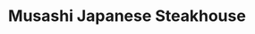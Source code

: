 ---
layout: place
title: "Musashi Japanese Steakhouse"
permalink: /virginia/gainesville/musashi-japanese-steakhouse.html
stateAbbr: VA
stateName: Virginia
cityName: Gainesville
seo:
  name: "Musashi Japanese Steakhouse"
  type: Restaurant
  links: http://musashijs.com/
description: "Convivial stop for meat & seafood cooked on tableside hibachi grills, plus a sushi bar. Musashi Japanese Steakhouse serves delicious sushi in Gainesville, Virginia. Try fresh Japanese dishes for a great dining experience. Available for takeout, delivery, lunch, and dinner."
place_id: ChIJT1VVVUVmtokRpotXPBtQY6o
photos:
  - name: >-
      places/ChIJT1VVVUVmtokRpotXPBtQY6o/photos/AeeoHcK2Ijf61DC1zQCh5ez1oYyBN8k23c_KAZnDmBOPPMk6GsiWmtbNhdhhjcpuqnbHhmw0gfZfBbit0a5wSxqmlThUOOo_YTP--iqu_SoXE3LYx9Ya78TDjGanaahI4iKAv1KRKicdbMG9pjjxQAjr6bp9sb_rAAtH46cvQjNYDUACDUFZ3ju8wjvu-uu_JJSd0buAtEduVALfzZ5loOlFXn0S1ucVs2_cuVdTAik0MV97Col6BwV5dVZsFvq4PgnjPO9uWn6wba7Xd-9v-_AXHjZ8luqnDzP4cLME1b2HP3rrGg
    widthPx: 960
    heightPx: 640
    authorAttributions:
      - displayName: Musashi Japanese Steakhouse
        uri: https://maps.google.com/maps/contrib/117217088830639781735
        photoUri: >-
          https://lh3.googleusercontent.com/a-/ALV-UjXKcB6K44ws1edZlkBEa14YE9XWyPkSxjpEwT5T1NCCPkfque8=s100-p-k-no-mo
    flagContentUri: >-
      https://www.google.com/local/imagery/report/?cb_client=maps_api_places.places_api&image_key=!1e10!2sAF1QipPiGTLFVGUcSVFaSXU1-btG15OmynYy76xibi1g&hl=en-US
    googleMapsUri: >-
      https://www.google.com/maps/place//data=!3m4!1e2!3m2!1sAF1QipPiGTLFVGUcSVFaSXU1-btG15OmynYy76xibi1g!2e10!4m2!3m1!1s0x89b666455555554f:0xaa63501b3c578ba6
  - name: >-
      places/ChIJT1VVVUVmtokRpotXPBtQY6o/photos/AeeoHcJ24PCSD7iptHGlYjcLKkprm-sBUVtrc--RRk3SbcyiJ28vs3cNmQZz9NNLbj82qmfGGmvfKLJeVXEGUL5HSZw7eYa5nHmt2MV6QVGz7v0a5gz6CbC7Ww5o8SLvzpwxfKoHpFWFBelsRjNvohsn_JgyehS9N2wRgA1SlMOmOJm0_A7rFf8CT5o3LYlEBN4yV8DlBa1AcXyZtkiOk7vF9MLCEKkmEPaPPhJ-QZs3P_HLgzc3kxU6gOKLeLAa6EbUzwYTCEOJ4dEQ2zEq0BshRnLf4ljB9aG_jORRb3TSLh47yQ
    widthPx: 2048
    heightPx: 1365
    authorAttributions:
      - displayName: Musashi Japanese Steakhouse
        uri: https://maps.google.com/maps/contrib/117217088830639781735
        photoUri: >-
          https://lh3.googleusercontent.com/a-/ALV-UjXKcB6K44ws1edZlkBEa14YE9XWyPkSxjpEwT5T1NCCPkfque8=s100-p-k-no-mo
    flagContentUri: >-
      https://www.google.com/local/imagery/report/?cb_client=maps_api_places.places_api&image_key=!1e10!2sAF1QipNxJj8zmQDqyiomhoiT5nndnBEsA3B1NCyQvg8_&hl=en-US
    googleMapsUri: >-
      https://www.google.com/maps/place//data=!3m4!1e2!3m2!1sAF1QipNxJj8zmQDqyiomhoiT5nndnBEsA3B1NCyQvg8_!2e10!4m2!3m1!1s0x89b666455555554f:0xaa63501b3c578ba6
  - name: >-
      places/ChIJT1VVVUVmtokRpotXPBtQY6o/photos/AeeoHcI368SdUD5mym5n4-ineJt-K1khZ_x2K1NBwrZx_Yh_bByTpfn2CpfHyxmoVdelK6UrTpxlE1__iTxIHtBAVI5JBjtDcyrNp1woP2wD5sx1ozVbmD_CS8jSxGiwh4W0VmtBU1vorOmVpTYZL6_i7rrpvARgZTSci8S241C7gJ1_fw2p-O5SrpTKab30KXSkdw4tiutf-lePjD3zY_Qq08HR2esOv_gQJ5PTTt8zssef5wi5FfWJU44hEtqtHajbShyYAS4zLGRyO8Q1kY20z62tDTO8SJW6zJR3S-F5j8blsLhChHkUpEYJF1rxlUHYjOkcTC9kOHNVBsmPFbfb8n7alaG0rbPoqjxsEztxb8--N7Mv1v_nJiosGdhfE654ylx7UOF1DaBSFPyV1mB4CLd9cOK7DRA2tpBC4t78Ma68YWQ
    widthPx: 4080
    heightPx: 3060
    authorAttributions:
      - displayName: Lily Saunders (Alice Evil)
        uri: https://maps.google.com/maps/contrib/114107245713218214903
        photoUri: >-
          https://lh3.googleusercontent.com/a-/ALV-UjW8xZAxBxdXPIQOeg76uhSuXLimMSODScLRY9ewdLXndwTRNbpJ=s100-p-k-no-mo
    flagContentUri: >-
      https://www.google.com/local/imagery/report/?cb_client=maps_api_places.places_api&image_key=!1e10!2sCIHM0ogKEICAgIC76Zr2nQE&hl=en-US
    googleMapsUri: >-
      https://www.google.com/maps/place//data=!3m4!1e2!3m2!1sCIHM0ogKEICAgIC76Zr2nQE!2e10!4m2!3m1!1s0x89b666455555554f:0xaa63501b3c578ba6
  - name: >-
      places/ChIJT1VVVUVmtokRpotXPBtQY6o/photos/AeeoHcK9oXGyE3nDtuD8DO5-aPsX2JjY7pFGP5Y3x6L5hgg3EbLTaxcSUP-FfZBDIuOyerD4hpEWB1jkCdxt9llBBHebzF0GjqmGidnhPngJ6W9UUkcTDZ8NzHZuHeY9SFA0v68KuRNCrGqsYpENi7udD68v5JBLswR7R-G-mnahQFXCZ2k1ZUTM4eQd9jwXw7T5hLzecLtBYNOBsfE1Nfy3bIKARV3ckkF-XHusF66fj3MoK-iggqb_haTimMKqi6wU-CaVZDnhcWnHoTudYRcjJq68U_Rm1ObI6hOALPIGoY9sIvGJIVh-44DSq0Jwn6jfRJMIa26idFXrL_v3UchLPdZKqBx8CJfltG83y61hGFbotKDoQ59898P4ymMtLyif_zqt4mWkoqVDpXK1eptgVvEh_hYqaFFM35DsXvtQsdbXm5SA
    widthPx: 3024
    heightPx: 4032
    authorAttributions:
      - displayName: Ian Fry
        uri: https://maps.google.com/maps/contrib/117018579122361189703
        photoUri: >-
          https://lh3.googleusercontent.com/a-/ALV-UjULQuResAtaDLmdveGzh-dmPjmKeH5ZLYtaSoCngskCCus0c7vP=s100-p-k-no-mo
    flagContentUri: >-
      https://www.google.com/local/imagery/report/?cb_client=maps_api_places.places_api&image_key=!1e10!2sCIHM0ogKEICAgIDZpq7L0wE&hl=en-US
    googleMapsUri: >-
      https://www.google.com/maps/place//data=!3m4!1e2!3m2!1sCIHM0ogKEICAgIDZpq7L0wE!2e10!4m2!3m1!1s0x89b666455555554f:0xaa63501b3c578ba6
  - name: >-
      places/ChIJT1VVVUVmtokRpotXPBtQY6o/photos/AeeoHcJ3uU8g_9MO_O2lKspHdVSEVY8W6okQKHvtDU4_fQ0P6O3iVaiA1I5KDpkVDfHgUK_RVPeZmt7gFo4KGvNUGWjvQ5uPrwxrl5g2BoIWfE7bSTBQmmfJ5mN9uZTWCvSyGdASRtXSCI7AFQjXLAX5j_FDmhHRy64Ehss9J7WUV-JQ9uLM7zGYplQtyYU1DZZ_0QECGcG-A8boCAbSBKtKdzbfAF_lH58uT7QGlv9-CSVTmYELSOnzR3_TntYMjG26I92NWa-nX4ysENJC4jGcUNI2YbpAo73QGwlG9XWYDwpA_gv_JZwtcMd3GmqCGShrey_76S954qd3khfhDYLHWdPVF7-SERNFixFNBsX1_1oxto_bTyGNluON5afzqskdKJG7cdjivUeevg_NDlAxeReDqb2O3Lg7R62zYRllq9E
    widthPx: 3024
    heightPx: 4032
    authorAttributions:
      - displayName: Jennifer C
        uri: https://maps.google.com/maps/contrib/104841110301304918666
        photoUri: >-
          https://lh3.googleusercontent.com/a-/ALV-UjXgOMXLPT6v_GYqXYOLmxiMbAB3y_5ZrP8ocCB1GcrQXrCfGPlQ=s100-p-k-no-mo
    flagContentUri: >-
      https://www.google.com/local/imagery/report/?cb_client=maps_api_places.places_api&image_key=!1e10!2sCIHM0ogKEICAgIDn2I3iTQ&hl=en-US
    googleMapsUri: >-
      https://www.google.com/maps/place//data=!3m4!1e2!3m2!1sCIHM0ogKEICAgIDn2I3iTQ!2e10!4m2!3m1!1s0x89b666455555554f:0xaa63501b3c578ba6
  - name: >-
      places/ChIJT1VVVUVmtokRpotXPBtQY6o/photos/AeeoHcJQOhcYEkNI8zulDd9C94TDw3CUahFjDvGIk-Rzz7vhsnIbqiDEDnf8-8tZuVCG91pGKyX5Qz1Tt3GI3gK1_Lkjstu-GWjiftmrtEzVKPQZblKKza0saWsvOgfhqSy9GLdZEH9dmH3OeuhgvShD3SWNjwkwIq2Z8p4HTUI-snsgGzEzTvYgm5VcFYvCLO_W343COrL2ltffF3UNK2CHFYi1Q24vWMkwfYBZb6N1Vx--TbErn_Vj4w2tCNCyf3iuf4v_T0V9YzPajdvFeJxXew_WhyiIEvGYgOsXyYbVpO8pWHy_vWNuefriKaT_neysZzvBV4uPGDpsO_OBgm3d9GuzFkn_CGZvz5dOZISKzHn_xRkjSqwwk_cee6hkFC82ULSt6oV3ssV0NYfZZX1Qu3haYEcqWDNJ025kiuJxEMYMlg
    widthPx: 4080
    heightPx: 3060
    authorAttributions:
      - displayName: Lily Saunders (Alice Evil)
        uri: https://maps.google.com/maps/contrib/114107245713218214903
        photoUri: >-
          https://lh3.googleusercontent.com/a-/ALV-UjW8xZAxBxdXPIQOeg76uhSuXLimMSODScLRY9ewdLXndwTRNbpJ=s100-p-k-no-mo
    flagContentUri: >-
      https://www.google.com/local/imagery/report/?cb_client=maps_api_places.places_api&image_key=!1e10!2sCIHM0ogKEICAgIC76Zr2HQ&hl=en-US
    googleMapsUri: >-
      https://www.google.com/maps/place//data=!3m4!1e2!3m2!1sCIHM0ogKEICAgIC76Zr2HQ!2e10!4m2!3m1!1s0x89b666455555554f:0xaa63501b3c578ba6
  - name: >-
      places/ChIJT1VVVUVmtokRpotXPBtQY6o/photos/AeeoHcITY6sf6TP7vDxEid_jQr455S_kXRKTr-lAMvcDeyefHgvqC-zOF0eQTHx8lvp4P0Ij3RhSgiNBz_G_5UHCPRwYLVsvHgp1KjhdAZtNutk1YTzIs8rF6xSxTAAnO9rgXgBKF0A-OJojapda_Pz_g_NXZLzvefLT_XRJheGIoTJGNhMSVJ3-9c84vK5JFAdZP27GNBmP5TPdeYgYVm9Wp0wWxXybfNyimbVMihDLSvCKF9gy7vrnV893RIx4GW-MjerdOmLe5_SeVLw3K0jk5ZHNH4pOkLnd_1UGiMWMnpX8euKVHPbOuZDKChtduSqtAAOhozyj8Kesx7kDDN2XOz6Jh7sHklUgRCnw8GVMSNM0luZhdggvQQWZidNPxBq8gQf0gryX01AJu1tFiu3uw0LM5hwPmCd8qjunN2nVldE
    widthPx: 4080
    heightPx: 3060
    authorAttributions:
      - displayName: Lily Saunders (Alice Evil)
        uri: https://maps.google.com/maps/contrib/114107245713218214903
        photoUri: >-
          https://lh3.googleusercontent.com/a-/ALV-UjW8xZAxBxdXPIQOeg76uhSuXLimMSODScLRY9ewdLXndwTRNbpJ=s100-p-k-no-mo
    flagContentUri: >-
      https://www.google.com/local/imagery/report/?cb_client=maps_api_places.places_api&image_key=!1e10!2sCIHM0ogKEICAgIC76Zr2PQ&hl=en-US
    googleMapsUri: >-
      https://www.google.com/maps/place//data=!3m4!1e2!3m2!1sCIHM0ogKEICAgIC76Zr2PQ!2e10!4m2!3m1!1s0x89b666455555554f:0xaa63501b3c578ba6
  - name: >-
      places/ChIJT1VVVUVmtokRpotXPBtQY6o/photos/AeeoHcKh90VIQGpKewKx0gyN-AgHULfRbC6cmGT4vbe8cIvZJY07WEjYMv5GRa-EzTOf4QwnPD_zVKr3mNEX8QtmM9ort3L37GFNcXZOAgdJuuSdvOMJGlzLJrHW5gv3Sz3yYT0hSJky2IWEqvTbJp0c7tPYESQvj7J1K86c6FRSiytMf1VyzHEPfJWwJKoPy9CC9c_i7n-EWTQu1zgPlduBMKuBDOteowTlYJrd_cRxCWX7TF6roDA-lE3b606shiAFoI3ltAH-Hp2lDSbviUSFyZZ2_lp4Ny9yTvyaeDuygx6omMKNErTd_kWQrr6UTUkRCtpw3Qt862jf-sa3hpqqnpxDi88jSSxYAdv_jBopf5EhjtIzZvQ0pZk_mv31wu0QO7r7liLxKLONXrGGY1XcstGoGlDsHHupTtgRqM5iaC4
    widthPx: 3024
    heightPx: 4032
    authorAttributions:
      - displayName: Jennifer C
        uri: https://maps.google.com/maps/contrib/104841110301304918666
        photoUri: >-
          https://lh3.googleusercontent.com/a-/ALV-UjXgOMXLPT6v_GYqXYOLmxiMbAB3y_5ZrP8ocCB1GcrQXrCfGPlQ=s100-p-k-no-mo
    flagContentUri: >-
      https://www.google.com/local/imagery/report/?cb_client=maps_api_places.places_api&image_key=!1e10!2sCIHM0ogKEICAgIDn2I3ibQ&hl=en-US
    googleMapsUri: >-
      https://www.google.com/maps/place//data=!3m4!1e2!3m2!1sCIHM0ogKEICAgIDn2I3ibQ!2e10!4m2!3m1!1s0x89b666455555554f:0xaa63501b3c578ba6
  - name: >-
      places/ChIJT1VVVUVmtokRpotXPBtQY6o/photos/AeeoHcIrZUscV87thT_W6XejLJBWQAvn1Ch2o0AClVrt3mvya6zgWGeasumUhGMwteWEQ9aIWKSPZMfj9BmL0kfsFw-zO2K4k2DoVHrYFPi0C2rt7HxLcFTppBKAT1RbGjDOAeHDV9NfKjRUcMPsOxb4mxIPXIe336WUYddscvsNGbZNNuzi218bmlRVfo0OEZui8cJ6l0w_u3fPuiJ_hN1qZSz-k-D3ANfRbd79nHuTT037vZwIObOa_d52HDlbWLKEJ4Yl_ve9yAh58xteRRO1r4pESgy_bz3VX2twYXOYQd7MRT3KcSMTl1lNV099Q_qhJr0EmCo2WZM_x77XkIle01Rp6F-qcRR1OVynZ6Wz1BXb37Pkx9TlF8cllQGJC62PxLVwY_pB4qAry6Ari1ahlRc9DkJ-KyxUtQK0jDasK7Jn1YFv
    widthPx: 4080
    heightPx: 3060
    authorAttributions:
      - displayName: Lily Saunders (Alice Evil)
        uri: https://maps.google.com/maps/contrib/114107245713218214903
        photoUri: >-
          https://lh3.googleusercontent.com/a-/ALV-UjW8xZAxBxdXPIQOeg76uhSuXLimMSODScLRY9ewdLXndwTRNbpJ=s100-p-k-no-mo
    flagContentUri: >-
      https://www.google.com/local/imagery/report/?cb_client=maps_api_places.places_api&image_key=!1e10!2sCIHM0ogKEICAgIC76Zr2rQE&hl=en-US
    googleMapsUri: >-
      https://www.google.com/maps/place//data=!3m4!1e2!3m2!1sCIHM0ogKEICAgIC76Zr2rQE!2e10!4m2!3m1!1s0x89b666455555554f:0xaa63501b3c578ba6
  - name: >-
      places/ChIJT1VVVUVmtokRpotXPBtQY6o/photos/AeeoHcIj8zJoUNkeRbGRNsvxPy8XawQaDGRiP4sfPEUHqroUc0SJo3HA4yE4531eTByN3kx4zA4gHoOsOK3-y_8C12UgXDJLYmT4ow2_YGNUPyiLjCI75auHC0MwF_AbYH4nXPdtqtin-IJPPKloE3uEoi_0J3Xx_m-2iL2NskeZxsMo7wA3t0B6-ZWuj_jOpq3JXB7GJrrFNJy5X4nB2XXVno-z3i2BeRypjKBSvRvvejLveGosEwtr-gwWqPLvPo1TSklMFAl-VPCfohlh3GR7K5ycx-y3dhQycGOV-gFk-xyxSA8usV49vuHLj8egQSxF0GPpWUDIzsQJD0IIGEDSTU9oiEhJoy0H9P7Q1jIf2h8QZPOkujd0obaED5Q6nvxeog3PWEGYUsaVIHU64PGhuE9qK417g9c3qxyj5_rtnEU
    widthPx: 3024
    heightPx: 4032
    authorAttributions:
      - displayName: Jennifer C
        uri: https://maps.google.com/maps/contrib/104841110301304918666
        photoUri: >-
          https://lh3.googleusercontent.com/a-/ALV-UjXgOMXLPT6v_GYqXYOLmxiMbAB3y_5ZrP8ocCB1GcrQXrCfGPlQ=s100-p-k-no-mo
    flagContentUri: >-
      https://www.google.com/local/imagery/report/?cb_client=maps_api_places.places_api&image_key=!1e10!2sCIHM0ogKEICAgIDn2I3iLQ&hl=en-US
    googleMapsUri: >-
      https://www.google.com/maps/place//data=!3m4!1e2!3m2!1sCIHM0ogKEICAgIDn2I3iLQ!2e10!4m2!3m1!1s0x89b666455555554f:0xaa63501b3c578ba6
address: 7567 Somerset Crossing Dr, Gainesville, VA 20155, USA
street: 7567 Somerset Crossing Dr
city: Gainesville
state: VA
zip: '20155'
country: USA
neighborhood: null
latitude: '38.793086'
longitude: '-77.628827'
accessibility_options:
  wheelchairAccessibleParking: true
  wheelchairAccessibleEntrance: true
  wheelchairAccessibleRestroom: true
  wheelchairAccessibleSeating: true
business_status: OPERATIONAL
name: Musashi Japanese Steakhouse
google_maps_links:
  directionsUri: >-
    https://www.google.com/maps/dir//''/data=!4m7!4m6!1m1!4e2!1m2!1m1!1s0x89b666455555554f:0xaa63501b3c578ba6!3e0
  placeUri: https://maps.google.com/?cid=12277745087048813478
  writeAReviewUri: >-
    https://www.google.com/maps/place//data=!4m3!3m2!1s0x89b666455555554f:0xaa63501b3c578ba6!12e1
  reviewsUri: >-
    https://www.google.com/maps/place//data=!4m4!3m3!1s0x89b666455555554f:0xaa63501b3c578ba6!9m1!1b1
  photosUri: >-
    https://www.google.com/maps/place//data=!4m3!3m2!1s0x89b666455555554f:0xaa63501b3c578ba6!10e5
primary_type: Japanese Restaurant
opening_hours:
  regular: null
  current: null
secondary_opening_hours:
  regular:
    weekdayDescriptions: null
    type: null
  current:
    weekdayDescriptions: null
    type: null
phone: (571) 261-5977
price_level: PRICE_LEVEL_MODERATE
price_range: $30 &ndash; $50
rating: '4.4'
rating_count: 452
website: http://musashijs.com/
reviews:
  - name: >-
      places/ChIJT1VVVUVmtokRpotXPBtQY6o/reviews/ChZDSUhNMG9nS0VJQ0FnSUM3NlpyMkRREAE
    relativePublishTimeDescription: 8 months ago
    rating: 5
    text:
      text: >-
        We visited Musashi Japanese Steakhouse, located in Gainesville,
        Virginia.


        This Japanese steakhouse features Hibachi cooktop cooking in front of
        guests and an extremely versed sushi menu. We have eaten here several
        times after discovering this restaurant more recently and have had an
        excellent dinner with either Hibachi or sushi. You really can't go wrong
        here with what is on the menu.


        Everything we've had has been very delightful and delicious, and the
        staff is very attentive and courteous.


        On our last visit, I had the Hibachi scallop and fillet, steak fixed
        medium rare with the Hibachi stir fry vegetables and fried rice. We also
        had a couple of sushi rolls to share that came in a little wooden boat,
        much to my delight and surprise.


        I highly recommend this restaurant if you like Japanese hibachi or
        sushi. Beware, though, that this restaurant really fills up around lunch
        and dinner time, and there might be a wait for seating.
      languageCode: en
    originalText:
      text: >-
        We visited Musashi Japanese Steakhouse, located in Gainesville,
        Virginia.


        This Japanese steakhouse features Hibachi cooktop cooking in front of
        guests and an extremely versed sushi menu. We have eaten here several
        times after discovering this restaurant more recently and have had an
        excellent dinner with either Hibachi or sushi. You really can't go wrong
        here with what is on the menu.


        Everything we've had has been very delightful and delicious, and the
        staff is very attentive and courteous.


        On our last visit, I had the Hibachi scallop and fillet, steak fixed
        medium rare with the Hibachi stir fry vegetables and fried rice. We also
        had a couple of sushi rolls to share that came in a little wooden boat,
        much to my delight and surprise.


        I highly recommend this restaurant if you like Japanese hibachi or
        sushi. Beware, though, that this restaurant really fills up around lunch
        and dinner time, and there might be a wait for seating.
      languageCode: en
    authorAttribution:
      displayName: Lily Saunders (Alice Evil)
      uri: https://www.google.com/maps/contrib/114107245713218214903/reviews
      photoUri: >-
        https://lh3.googleusercontent.com/a-/ALV-UjW8xZAxBxdXPIQOeg76uhSuXLimMSODScLRY9ewdLXndwTRNbpJ=s128-c0x00000000-cc-rp-mo-ba5
    publishTime: '2024-08-16T22:29:14.670345Z'
    flagContentUri: >-
      https://www.google.com/local/review/rap/report?postId=ChZDSUhNMG9nS0VJQ0FnSUM3NlpyMkRREAE&d=17924085&t=1
    googleMapsUri: >-
      https://www.google.com/maps/reviews/data=!4m6!14m5!1m4!2m3!1sChZDSUhNMG9nS0VJQ0FnSUM3NlpyMkRREAE!2m1!1s0x89b666455555554f:0xaa63501b3c578ba6
  - name: >-
      places/ChIJT1VVVUVmtokRpotXPBtQY6o/reviews/ChZDSUhNMG9nS0VJQ0FnTURnaXZUUU5BEAE
    relativePublishTimeDescription: 2 weeks ago
    rating: 1
    text:
      text: >-
        Made a reservation to eat here a few hours in advance. When we showed up
        for our reservation we were told they were "running behind". We ended up
        sitting down to wait and noticed a lot more people showing up. It ended
        up being a situation where it was basically standing room only. We were
        still waiting for our reservation 40 minutes after it was supposed to
        occur (reservation was for 6pm). We tried to go to the front desk and
        inquire however the staff wasn't helpful and didn't respond to our
        inquiries, they didn't seem interested at all. We ended up leaving about
        45 minutes after our reservation time and going somewhere else. Not an
        ideal place on a busy night if you expect to sit down in a timely manner
        or if you have a reservation. I won't go back, and won't recommend it to
        anyone we know. It's unfortunate as we had heard it was decent, however
        we didn't get to even try the food. Lastly, Prices for drinks etc seemed
        a little high for the type of items offered. If you're too expensive and
        your service is subpar it's not a winning formula.
      languageCode: en
    originalText:
      text: >-
        Made a reservation to eat here a few hours in advance. When we showed up
        for our reservation we were told they were "running behind". We ended up
        sitting down to wait and noticed a lot more people showing up. It ended
        up being a situation where it was basically standing room only. We were
        still waiting for our reservation 40 minutes after it was supposed to
        occur (reservation was for 6pm). We tried to go to the front desk and
        inquire however the staff wasn't helpful and didn't respond to our
        inquiries, they didn't seem interested at all. We ended up leaving about
        45 minutes after our reservation time and going somewhere else. Not an
        ideal place on a busy night if you expect to sit down in a timely manner
        or if you have a reservation. I won't go back, and won't recommend it to
        anyone we know. It's unfortunate as we had heard it was decent, however
        we didn't get to even try the food. Lastly, Prices for drinks etc seemed
        a little high for the type of items offered. If you're too expensive and
        your service is subpar it's not a winning formula.
      languageCode: en
    authorAttribution:
      displayName: Ty Smith
      uri: https://www.google.com/maps/contrib/116960718321853699438/reviews
      photoUri: >-
        https://lh3.googleusercontent.com/a-/ALV-UjV9FVQPbZQvs6AOljfp-93R2_xK-UXd5rPm-Afd2PcIwx3xyTZk=s128-c0x00000000-cc-rp-mo-ba5
    publishTime: '2025-03-23T23:43:44.250802Z'
    flagContentUri: >-
      https://www.google.com/local/review/rap/report?postId=ChZDSUhNMG9nS0VJQ0FnTURnaXZUUU5BEAE&d=17924085&t=1
    googleMapsUri: >-
      https://www.google.com/maps/reviews/data=!4m6!14m5!1m4!2m3!1sChZDSUhNMG9nS0VJQ0FnTURnaXZUUU5BEAE!2m1!1s0x89b666455555554f:0xaa63501b3c578ba6
  - name: >-
      places/ChIJT1VVVUVmtokRpotXPBtQY6o/reviews/ChdDSUhNMG9nS0VJQ0FnTUN3OHFlUS1nRRAB
    relativePublishTimeDescription: 3 weeks ago
    rating: 5
    text:
      text: >-
        My family has been going here for just about every person's Birthday
        plus a few other times for the last 25 years. So we eat here about 6-8
        times a year. The food and sushi is AMAZING, sauces are incredible! At
        this point I get more excited about other people's birthdays then they
        do! 😆.


        I don't quite understand some of the bad reviews I've read here. It's
        not an in and out real quick restaurant, and there's about 500,000 homes
        within 10 miles of this restaurant which is one of the most popular in
        Gainesville, so we simply avoid holidays as I'm sure service is a little
        slower.


        Everything is good though! Salad, soup, nigiri, hibachi is my order of
        things!
      languageCode: en
    originalText:
      text: >-
        My family has been going here for just about every person's Birthday
        plus a few other times for the last 25 years. So we eat here about 6-8
        times a year. The food and sushi is AMAZING, sauces are incredible! At
        this point I get more excited about other people's birthdays then they
        do! 😆.


        I don't quite understand some of the bad reviews I've read here. It's
        not an in and out real quick restaurant, and there's about 500,000 homes
        within 10 miles of this restaurant which is one of the most popular in
        Gainesville, so we simply avoid holidays as I'm sure service is a little
        slower.


        Everything is good though! Salad, soup, nigiri, hibachi is my order of
        things!
      languageCode: en
    authorAttribution:
      displayName: Zach Hart
      uri: https://www.google.com/maps/contrib/100213969214289933454/reviews
      photoUri: >-
        https://lh3.googleusercontent.com/a/ACg8ocJQlGBv7UYkW5xnMwb7JqBLmCyZEPXKd0fu9I_Iwi0Vog9nxw=s128-c0x00000000-cc-rp-mo
    publishTime: '2025-03-17T22:36:16.795988Z'
    flagContentUri: >-
      https://www.google.com/local/review/rap/report?postId=ChdDSUhNMG9nS0VJQ0FnTUN3OHFlUS1nRRAB&d=17924085&t=1
    googleMapsUri: >-
      https://www.google.com/maps/reviews/data=!4m6!14m5!1m4!2m3!1sChdDSUhNMG9nS0VJQ0FnTUN3OHFlUS1nRRAB!2m1!1s0x89b666455555554f:0xaa63501b3c578ba6
  - name: >-
      places/ChIJT1VVVUVmtokRpotXPBtQY6o/reviews/ChZDSUhNMG9nS0VJQ0FnSURUbXMyb2RnEAE
    relativePublishTimeDescription: 10 months ago
    rating: 1
    text:
      text: >-
        We had the worst experience at Musashi Japanese Steakhouse today. This
        is the kind of sushi served there and when we shared feedback with the
        owner, he was extremely rude. All 6 sushi rolls had mushy, stale rice
        that was falling apart when we touched it. They were so severely
        understaffed and the waitress was just being run down with waiting
        multiple tables and the Teppanyaki grill so it was not the waitress at
        all, she was super nice. Just looks like terrible ownership who don’t
        like feedback. Stay away from this place, the owner doesn’t care and
        will happily take your money and tell you do whatever you want if you
        share any feedback.
      languageCode: en
    originalText:
      text: >-
        We had the worst experience at Musashi Japanese Steakhouse today. This
        is the kind of sushi served there and when we shared feedback with the
        owner, he was extremely rude. All 6 sushi rolls had mushy, stale rice
        that was falling apart when we touched it. They were so severely
        understaffed and the waitress was just being run down with waiting
        multiple tables and the Teppanyaki grill so it was not the waitress at
        all, she was super nice. Just looks like terrible ownership who don’t
        like feedback. Stay away from this place, the owner doesn’t care and
        will happily take your money and tell you do whatever you want if you
        share any feedback.
      languageCode: en
    authorAttribution:
      displayName: Bhats
      uri: https://www.google.com/maps/contrib/105012470041863447953/reviews
      photoUri: >-
        https://lh3.googleusercontent.com/a/ACg8ocIx00c6Nm792AM5-Gf593qVLWEeMUN1py9nxUSfitUp6hIQTA=s128-c0x00000000-cc-rp-mo
    publishTime: '2024-05-24T01:10:27.100053Z'
    flagContentUri: >-
      https://www.google.com/local/review/rap/report?postId=ChZDSUhNMG9nS0VJQ0FnSURUbXMyb2RnEAE&d=17924085&t=1
    googleMapsUri: >-
      https://www.google.com/maps/reviews/data=!4m6!14m5!1m4!2m3!1sChZDSUhNMG9nS0VJQ0FnSURUbXMyb2RnEAE!2m1!1s0x89b666455555554f:0xaa63501b3c578ba6
  - name: >-
      places/ChIJT1VVVUVmtokRpotXPBtQY6o/reviews/ChZDSUhNMG9nS0VJQ0FnSURhcVBDT1NnEAE
    relativePublishTimeDescription: 3 years ago
    rating: 5
    text:
      text: >-
        Absolute art. The sushi chefs are talented with skills that surpass any
        other sushi restaurant I've been too. We had Vegas roll, dragon roll,
        volcano roll, and edamame. Great staff and welcome environment. Watching
        the hibachi chefs was also a blast. Total mouthgasms.
      languageCode: en
    originalText:
      text: >-
        Absolute art. The sushi chefs are talented with skills that surpass any
        other sushi restaurant I've been too. We had Vegas roll, dragon roll,
        volcano roll, and edamame. Great staff and welcome environment. Watching
        the hibachi chefs was also a blast. Total mouthgasms.
      languageCode: en
    authorAttribution:
      displayName: Patrick Turner
      uri: https://www.google.com/maps/contrib/113011307092441726801/reviews
      photoUri: >-
        https://lh3.googleusercontent.com/a-/ALV-UjWuyjSzEQu4F3VGy08Qw47os8lyaW04c0EvNM-jiJG2MLyNAVY80A=s128-c0x00000000-cc-rp-mo-ba5
    publishTime: '2021-08-13T23:14:56.205771Z'
    flagContentUri: >-
      https://www.google.com/local/review/rap/report?postId=ChZDSUhNMG9nS0VJQ0FnSURhcVBDT1NnEAE&d=17924085&t=1
    googleMapsUri: >-
      https://www.google.com/maps/reviews/data=!4m6!14m5!1m4!2m3!1sChZDSUhNMG9nS0VJQ0FnSURhcVBDT1NnEAE!2m1!1s0x89b666455555554f:0xaa63501b3c578ba6
parking_options:
  freeParkingLot: true
  freeStreetParking: true
payment_options:
  acceptsCreditCards: true
  acceptsDebitCards: true
  acceptsCashOnly: false
  acceptsNfc: true
allow_dogs: null
curbside_pickup: null
delivery: true
dine_in: true
good_for_children: true
good_for_groups: true
good_for_sports: null
live_music: false
menu_for_children: true
outdoor_seating: false
reservable: true
restroom: true
serves_beer: true
serves_breakfast: false
serves_brunch: false
serves_cocktails: true
serves_coffee: true
serves_dinner: true
serves_dessert: true
serves_lunch: true
serves_vegetarian_food: null
serves_wine: true
takeout: true
summary: >-
  Convivial stop for meat & seafood cooked on tableside hibachi grills, plus a
  sushi bar.

---